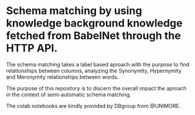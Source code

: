 # Schema matching by using knowledge background knowledge fetched from BabelNet through the HTTP API.

The schema matching takes a label based aproach with the purpose to find relationships between columns,
analyzing the Synonymity, Hypernymity and Meronymity relationships between words.

The purpose of this repository is to discern the overall impact the aproach in the context of semi-automatic
schema matching.

The colab notebooks are kindly provided by DBgroup from @UNIMORE.
